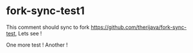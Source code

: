 # fork-sync-test1

This comment should sync to fork https://github.com/therijava/fork-sync-test, Lets see !

One more test !
Another ! 
